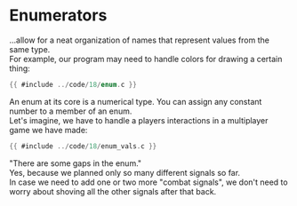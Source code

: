 # Enumerators

...allow for a neat organization of names that represent values from the same
type.  
For example, our program may need to handle colors for drawing a certain thing:

```c
{{ #include ../code/18/enum.c }}
```

An enum at its core is a numerical type. You can assign any constant number to
a member of an enum.  
Let's imagine, we have to handle a players interactions in a multiplayer game we
have made:  

```c
{{ #include ../code/18/enum_vals.c }}
```

"There are some gaps in the enum."  
Yes, because we planned only so many different signals so far.  
In case we need to add one or two more "combat signals", we don't need to worry
about shoving all the other signals after that back.  
